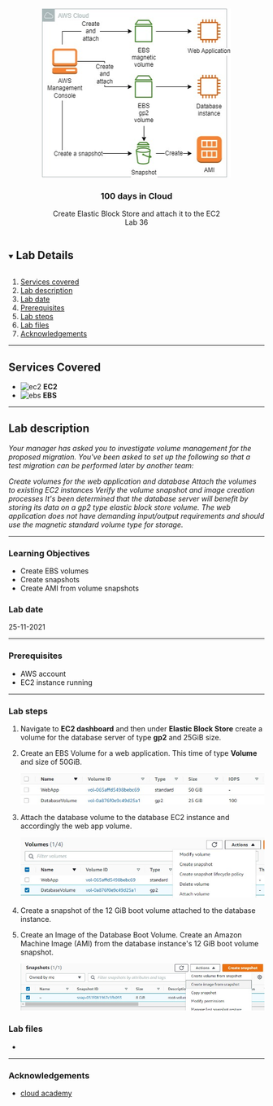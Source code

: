

<br />

<p align="center">
  <a href="img/">
    <img src="img/lab36_diagram.jpg" alt="cloudofthings" width="372" height="332">
  </a>
  <h3 align="center">100 days in Cloud</h3>
<p align="center">
    Create Elastic Block Store and attach it to the EC2
    <br />
    Lab 36
    <br/>
  </p>

</p>

<details open="open">
  <summary><h2 style="display: inline-block">Lab Details</h2></summary>
  <ol>
    <li><a href="#services-covered">Services covered</a>
    <li><a href="#lab-description">Lab description</a></li>
    </li>
    <li><a href="#lab-date">Lab date</a></li>
    <li><a href="#prerequisites">Prerequisites</a></li>    
    <li><a href="#lab-steps">Lab steps</a></li>
    <li><a href="#lab-files">Lab files</a></li>
    <li><a href="#acknowledgements">Acknowledgements</a></li>
  </ol>
</details>

---

## Services Covered
* ![ec2](https://github.com/CloudedThings/100-Days-in-Cloud/blob/main/images/AmazonEC2.png) **EC2**
* ![ebs](https://github.com/CloudedThings/100-Days-in-Cloud/blob/main/images/EBS.png) **EBS**
---

## Lab description

*Your manager has asked you to investigate volume management for the proposed migration. You've been asked to set up the following so that a test migration can be performed later by another team:*

*Create volumes for the web application and database
Attach the volumes to existing EC2 instances
Verify the volume snapshot and image creation processes
It's been determined that the database server will benefit by storing its data on a gp2 type elastic block store volume. The web application does not have demanding input/output requirements and should use the magnetic standard volume type for storage.*


---

### Learning Objectives
* Create EBS volumes
* Create snapshots
* Create AMI from volume snapshots

### Lab date
25-11-2021

---

### Prerequisites
* AWS account
* EC2 instance running

---

### Lab steps
1. Navigate to **EC2 dashboard** and then under **Elastic Block Store** create a volume for the database server of type **gp2** and 25GiB size.

2. Create an EBS Volume for a web application. This time of type **Volume** and size of 50GiB.

   ![ebs_volumes](img/lab36_ebs_volumes.jpg)

3. Attach the database volume to the database EC2 instance and accordingly the web app volume.

   ![attach_volumes](img/lab36_attach_volumes.jpg)

4. Create a snapshot of the 12 GiB boot volume attached to the database instance. 

5. Create an Image of the Database Boot Volume. Create an Amazon Machine Image (AMI) from the database instance's 12 GiB boot volume snapshot.

   ![create_ami_volume](img/lab36_create_ami_volume.jpg)

   


### Lab files
* 
---

### Acknowledgements
* [cloud academy](hhttps://cloudacademy.com/lab-challenge/amazon-elastic-block-store-challenge/)

